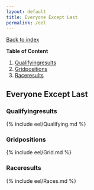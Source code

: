 ```yaml
---
layout: default
title: Everyone Except Last
permalink: /eel
---
```


[Back to index](/F1_2025_Different_Point_Systems/)

**Table of Content**
1. [Qualifyingresults](/F1_2025_Different_Point_Systems/eel#Q)
2. [Gridpositions](/F1_2025_Different_Point_Systems/eel#G)
3. [Raceresults](/F1_2025_Different_Point_Systems/eel#wo)

## Everyone Except Last

### <a id="Q"></a>Qualifyingresults

{% include eel/Qualifying.md %}

### <a id="G"></a>Gridpositions

{% include eel/Grid.md %}

### <a id="wo"></a>Raceresults

{% include eel/Races.md %}
